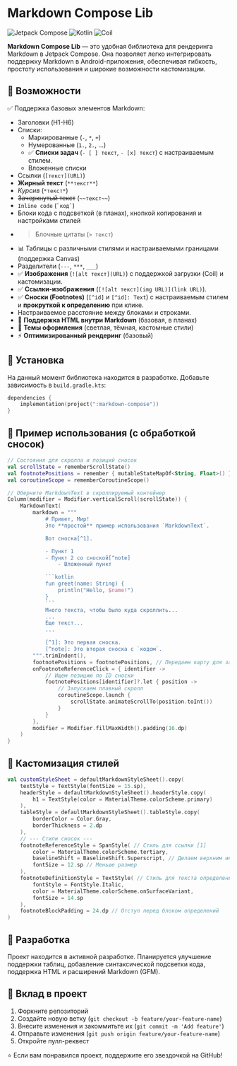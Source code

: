 # Markdown Compose Lib

![Jetpack Compose](https://img.shields.io/badge/Jetpack%20Compose-%2300C853.svg?style=for-the-badge&logo=jetpackcompose&logoColor=white)
![Kotlin](https://img.shields.io/badge/Kotlin-%230095D5.svg?style=for-the-badge&logo=kotlin&logoColor=white)
![Coil](https://img.shields.io/badge/Coil-%23FFA500.svg?style=for-the-badge&logo=coil&logoColor=white)

**Markdown Compose Lib** — это удобная библиотека для рендеринга Markdown в Jetpack Compose. Она позволяет легко интегрировать поддержку Markdown в Android-приложения, обеспечивая гибкость, простоту использования и широкие возможности кастомизации.

## 📌 Возможности

✅ Поддержка базовых элементов Markdown:
- Заголовки (H1-H6)
- Списки:
  - Маркированные (`-`, `*`, `+`)
  - Нумерованные (`1.`, `2.`, ...)
  - ✅ **Списки задач** (`- [ ] текст`, `- [x] текст`) с настраиваемым стилем.
  - Вложенные списки
- Ссылки (`[текст](URL)`)
- **Жирный текст** (`**текст**`)
- *Курсив* (`*текст*`)
- ~~Зачеркнутый текст~~ (`~~текст~~`)
- `Inline code` (`` `код` ``)
- Блоки кода с подсветкой (в планах), кнопкой копирования и настройками стилей
- > Блочные цитаты (`> текст`)
- 📊 Таблицы с различными стилями и настраиваемыми границами (поддержка Canvas)
- Разделители (`---`, `***`, `___`)
- ✅ **Изображения** (`![alt текст](URL)`) с поддержкой загрузки (Coil) и кастомизации.
- ✅ **Ссылки-изображения** (`[![alt текст](img URL)](link URL)`).
- ✅ **Сноски (Footnotes)** (`[^id]` и `[^id]: Text`) с настраиваемым стилем и **прокруткой к определению** при клике.
- Настраиваемое расстояние между блоками и строками.
- 📌 **Поддержка HTML внутри Markdown** (базовая, в планах)
- 🎨 **Темы оформления** (светлая, тёмная, кастомные стили)
- ⚡ **Оптимизированный рендеринг** (базовый)

## 🚀 Установка

На данный момент библиотека находится в разработке. Добавьте зависимость в `build.gradle.kts`:

```kotlin
dependencies {
    implementation(project(":markdown-compose"))
}
```

## 📖 Пример использования (с обработкой сносок)

```kotlin
// Состояния для скролла и позиций сносок
val scrollState = rememberScrollState()
val footnotePositions = remember { mutableStateMapOf<String, Float>() }
val coroutineScope = rememberCoroutineScope()

// Оберните MarkdownText в скроллируемый контейнер
Column(modifier = Modifier.verticalScroll(scrollState)) {
    MarkdownText(
        markdown = """
            # Привет, Мир!
            Это **простой** пример использования `MarkdownText`.

            Вот сноска[^1].

            - Пункт 1
            - Пункт 2 со сноской[^note]
                - Вложенный пункт

            ```kotlin
            fun greet(name: String) {
                println("Hello, $name!")
            }
            ```
            Много текста, чтобы было куда скроллить...
            ...
            Еще текст...
            ...

            [^1]: Это первая сноска.
            [^note]: Это вторая сноска с `кодом`.
        """.trimIndent(),
        footnotePositions = footnotePositions, // Передаем карту для записи позиций
        onFootnoteReferenceClick = { identifier ->
            // Ищем позицию по ID сноски
            footnotePositions[identifier]?.let { position ->
                // Запускаем плавный скролл
                coroutineScope.launch {
                    scrollState.animateScrollTo(position.toInt())
                }
            }
        },
        modifier = Modifier.fillMaxWidth().padding(16.dp)
    )
}
```

## 🎨 Кастомизация стилей

```kotlin
val customStyleSheet = defaultMarkdownStyleSheet().copy(
    textStyle = TextStyle(fontSize = 15.sp),
    headerStyle = defaultMarkdownStyleSheet().headerStyle.copy(
        h1 = TextStyle(color = MaterialTheme.colorScheme.primary)
    ),
    tableStyle = defaultMarkdownStyleSheet().tableStyle.copy(
        borderColor = Color.Gray,
        borderThickness = 2.dp
    ),
    // --- Стили сносок ---
    footnoteReferenceStyle = SpanStyle( // Стиль для ссылки [1]
        color = MaterialTheme.colorScheme.tertiary,
        baselineShift = BaselineShift.Superscript, // Делаем верхним индексом
        fontSize = 12.sp // Меньше размер
    ),
    footnoteDefinitionStyle = TextStyle( // Стиль для текста определения [1]: ...
        fontStyle = FontStyle.Italic,
        color = MaterialTheme.colorScheme.onSurfaceVariant,
        fontSize = 14.sp
    ),
    footnoteBlockPadding = 24.dp // Отступ перед блоком определений
)
```

## 🔧 Разработка

Проект находится в активной разработке. Планируется улучшение поддержки таблиц, добавление синтаксической подсветки кода, поддержка HTML и расширений Markdown (GFM).

## 🤝 Вклад в проект

1. Форкните репозиторий
2. Создайте новую ветку (`git checkout -b feature/your-feature-name`)
3. Внесите изменения и закоммитьте их (`git commit -m 'Add feature'`)
4. Отправьте изменения (`git push origin feature/your-feature-name`)
5. Откройте пулл-реквест

⭐ Если вам понравился проект, поддержите его звездочкой на GitHub!